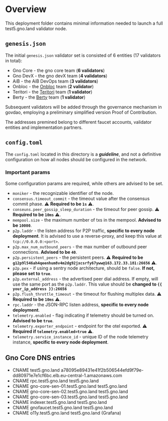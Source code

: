 # Overview

This deployment folder contains minimal information needed to launch a full test5.gno.land validator node.

## `genesis.json`

The initial `genesis.json` validator set is consisted of 6 entities (17 validators in total):

- Gno Core - the gno core team (**6 validators**)
- Gno DevX - the gno devX team (**4 validators**)
- AiB - the AiB DevOps team (**3 validators**)
- Onbloc - the [Onbloc](https://onbloc.xyz/) team (**2 validator**)
- Teritori - the [Teritori](https://teritori.com/) team (**1 validator**)
- Berty - the [Berty](https://berty.tech/) team (**1 validator**)

Subsequent validators will be added through the governance mechanism in govdao, employing a preliminary simplified
version Proof of Contribution.

The addresses premined belong to different faucet accounts, validator entities and implementation partners.

## `config.toml`

The `config.toml` located in this directory is a **_guideline_**, and not a definitive configuration on how
all nodes should be configured in the network.

### Important params

Some configuration params are required, while others are advised to be set.

- `moniker` - the recognizable identifier of the node.
- `consensus.timeout_commit` - the timeout value after the consensus commit phase. ⚠️ **Required to be `1s`** ⚠️.
- `conseuns.peer_gossip_sleep_duration` - the timeout for peer gossip. ⚠️ **Required to be `10ms`** ⚠️.
- `mempool.size` - the maximum number of txs in the mempool. **Advised to be `10000`**.
- `p2p.laddr` - the listen address for P2P traffic, **specific to every node deployment**. It is advised to use a
  reverse-proxy, and keep this value at `tcp://0.0.0.0:<port>`.
- `p2p.max_num_outbound_peers` - the max number of outbound peer connections. **Advised to be `40`**.
- `p2p.persistent_peers` - the persistent peers. ⚠️ **Required to be
  `g12p9l546ah4qeenhum8v4m2dg92jxcsrfy67yww@163.172.33.181:26656`** ⚠️.
- `p2p.pex` - if using a sentry node architecture, should be `false`. **If not, please set to `true`**.
- `p2p.external_address` - the advertised peer dial address. If empty, will use the same port as the `p2p.laddr`. This
  value should be **changed to `{{ your_ip_address }}:26656`**
- `p2p.flush_throttle_timeout` - the timeout for flushing multiplex data. ⚠️ **Required to be `10ms`** ⚠️.
- `rpc.laddr` - the JSON-RPC listen address, **specific to every node deployment**.
- `telemetry.enabled` - flag indicating if telemetry should be turned on. **Advised to be `true`**.
- `telemetry.exporter_endpoint` - endpoint for the otel exported. ⚠️ **Required if `telemetry.enabled=true`** ⚠️.
- `telemetry.service_instance_id` - unique ID of the node telemetry instance, **specific to every node deployment**.

## Gno Core DNS entries

- CNAME test5.gno.land a78095e89431e41f2b506544efd9f79e-dd80971e7e1cf6bc.elb.eu-central-1.amazonaws.com
- CNAME rpc.test5.gno.land test5.gno.land
- CNAME gno-core-sen-01.test5.gno.land test5.gno.land
- CNAME gno-core-sen-02.test5.gno.land test5.gno.land
- CNAME gno-core-sen-03.test5.gno.land test5.gno.land
- CNAME indexer.test5.gno.land test5.gno.land
- CNAME gnofaucet.test5.gno.land test5.gno.land
- CNAME o11y.test5.gno.land test5.gno.land (Grafana)
